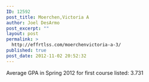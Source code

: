 ```yaml
---
ID: 12592
post_title: Moerchen,Victoria A
author: Joel DesArmo
post_excerpt: ""
layout: post
permalink: >
  http://effrtlss.com/moerchenvictoria-a-3/
published: true
post_date: 2012-11-02 20:52:32
---
```

<p>Average GPA in Spring 2012 for first course listed: 3.731</p>